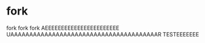 # fork
fork fork fork
AEEEEEEEEEEEEEEEEEEEEEEE
UAAAAAAAAAAAAAAAAAAAAAAAAAAAAAAAAAAAAAAAR
TESTEEEEEEE
